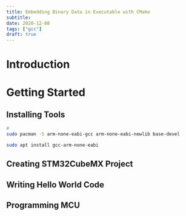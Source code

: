 ```yaml
---
title: Embedding Binary Data in Executable with CMake
subtitle:
date: 2020-12-08
tags: ["gcc"]
draft: true
---
```


# Introduction

# Getting Started

## Installing Tools

```sh
#
sudo pacman -S arm-none-eabi-gcc arm-none-eabi-newlib base-devel

sudo apt install gcc-arm-none-eabi


```



## Creating STM32CubeMX Project

## Writing Hello World Code

## Programming MCU
